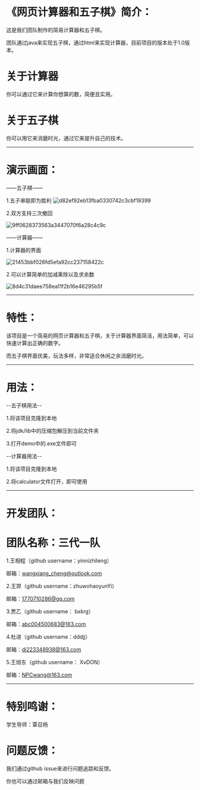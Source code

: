 # 《网页计算器和五子棋》简介：
这是我们团队制作的简易计算器和五子棋。

团队通过java来实现五子棋，通过html来实现计算器，目前项目的版本处于1.0版本。
# 关于计算器
你可以通过它来计算你想算的数，简便且实用。
# 关于五子棋
你可以用它来消磨时光，通过它来提升自己的技术。
***
# 演示画面：

——五子棋——

1.五子串联即为胜利
![d82ef92eb13fba0330742c3cbf19399](https://user-images.githubusercontent.com/107829707/176191378-fa321ff2-0b97-4a4b-91ba-77c29d3d9d28.png)

2.双方支持三次撤回

![9ff0628373563a3447070f6a28c4c9c](https://user-images.githubusercontent.com/107829707/176191481-b2607498-03a8-4ce3-bc6b-4c0a88d7fc7d.png)

——计算器——

1.计算器的界面

![21453bbf026fd5efa92cc237158422c](https://user-images.githubusercontent.com/107829831/176386662-590875a7-00f6-4db6-bda4-827a8edbede4.png)


2.可以计算简单的加减乘除以及求余数

![8d4c31daee758ea11f2b16e46295b5f](https://user-images.githubusercontent.com/107829831/176386691-f3e6c111-3024-4940-981f-f1fe981f3bf7.png)


***
# 特性：
 该项目是一个简易的网页计算器和五子棋，关于计算器界面简洁，用法简单，可以快速计算出正确的数字。
 
 而五子棋界面优美，玩法多样，非常适合休闲之余消磨时光。
***
# 用法：
  --五子棋用法--

 1.将该项目克隆到本地

 2.将jdk/lib中的压缩包解压到当前文件夹
 
 3.打开demo中的.exe文件即可
 
  --计算器用法--
 
 1.将该项目克隆到本地
 
 2.将calculator文件打开，即可使用
***
# 开发团队：
# 团队名称：三代一队
 1.王相程（github username：yinnizhileng）
 
 邮箱：wangxiang_cheng@outlook.com
 
 2.王羿（github username：zhuwohaoyunYi）
 
 邮箱：1770710286@qq.com
 
 3.贾乙（github username： bxkrg）
 
 邮箱：abc004500683@163.com
 
 4.杜进（github username：dddjj）
 
 邮箱：dj223348938@163.com
 
 5.王旭东（github username： XvDON）
 
 邮箱：NPCwang@163.com
***
# 特别鸣谢：
学生导师：覃召杨

# 问题反馈：
我们通过github issue来进行问题追踪和反馈。

你也可以通过邮箱与我们反映问题

